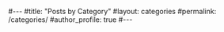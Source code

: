 #---
#title: "Posts by Category"
#layout: categories
#permalink: /categories/
#author_profile: true
#---
